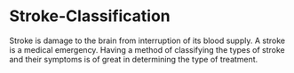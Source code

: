 # Stroke-Classification
Stroke is damage to the brain from interruption of its blood supply. A stroke is a medical emergency. Having a method of classifying the types of stroke and their symptoms is of great in determining the type of treatment.
